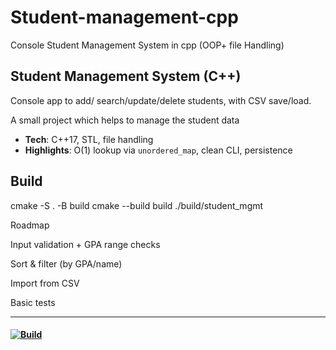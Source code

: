 # Student-management-cpp
Console Student Management System in cpp (OOP+ file Handling)


## Student Management System (C++)

Console app to 
add/
search/update/delete students, with CSV save/load.

A small project which helps to manage the student data
- **Tech**: C++17, STL, file handling
- **Highlights**: O(1) lookup via `unordered_map`, clean CLI, persistence

## Build

cmake -S . -B build
cmake --build build
./build/student_mgmt



Roadmap

 Input validation + GPA range checks

 Sort & filter (by GPA/name)

 Import from CSV

 Basic tests

-----------------------------------------------------------------

#### [![Build](https://github.com/Riyaz5027/student-management-cpp/actions/workflows/cpp-ci.yml/badge.svg)](https://github.com/Riyaz5027/student-management-cpp/actions/workflows/cpp-ci.yml)




